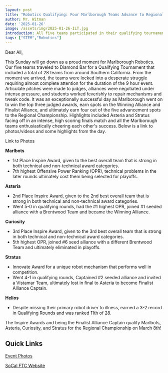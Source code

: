 ```yaml
---
layout: post
title: "Robotics Qualifying: Four Marlborough Teams Advance to Regional Championship"
author: Mr. Witman
date: '2025-01-26'
image: /assets/img/2025-01-26-ILT.jpg
introduction: All five teams participated in their qualifying tournament, racking up awards in Robot Game and Judged Categories
tags: ["STEM","Robotics"]
---
```


Dear All,

This Sunday will go down as a proud moment for Marlborough Robotics. Our five teams traveled to Diamond Bar for a Qualifying Tournament that included a total of 28 teams from around Southern California. From the moment we arrived, the teams were locked into a desperate struggle requiring almost complete attention for the duration of the 9 hour event. Articulate pitches were made to judges, alliances were negotiated under intense pressure, and students worked feverishly to repair mechanisms and tweak code. It was an exceptionally successful day as Marlborough went on to win the top three judged awards, earn spots on the Winning Alliance and Finalist Alliance, and ultimately earn four out of the five advancement spots to the Regional Championship. Highlights included Asteria and Stratus facing off in an intense, high scoring finals match and all the Marlborough teams enthusiastically cheering each other's success. Below is a link to photos/videos and some highlights from the day.

Link to Photos

__Marlbots__
* 1st Place Inspire Award, given to the best overall team that is strong in both technical and non-technical award categories.
* 7th highest Offensive Power Ranking (OPR), technical problems in the later rounds ultimately cost them being selected for playoffs.

__Asteria__
* 2nd Place Inspire Award, given to the 2nd best overall team that is strong in both technical and non-technical award categories.
* Went 5-0 in qualifying rounds, had the #1 highest OPR, joined #1 seeded alliance with a Brentwood Team and became the Winning Alliance.

__Curiosity__
* 3rd Place Inspire Award, given to the 3rd best overall team that is strong in both technical and non-technical award categories.
* 5th highest OPR, joined #6 seed alliance with a different Brentwood Team and ultimately eliminated in playoffs.

__Stratus__
* Innovate Award for a unique robot mechanism that performs well in competition.
* Went 4-1 in qualifying rounds, Captained #2 seeded alliance and invited a Vistamar Team, ultimately lost in final to Asteria to become Finalist Alliance Captain.

__Helios__
* Despite missing their primary robot driver to illness, earned a 3-2 record in Qualifying Rounds and was ranked 11th of 28.

The Inspire Awards and being the Finalist Alliance Captain qualify Marlbots, Asteria, Curiosity, and Stratus for the Regional Championship on March 8th! 

## **Quick Links**
[Event Photos](https://photos.app.goo.gl/jYeTzbgoLfi2ABMf6)

[SoCal FTC Website](https://socalftc.org/)